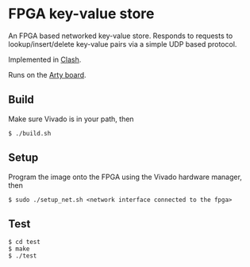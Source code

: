 # FPGA key-value store

An FPGA based networked key-value store. Responds to requests to lookup/insert/delete key-value pairs via a simple UDP based protocol.

Implemented in [Clash](https://clash-lang.org/).

Runs on the [Arty board](https://store.digilentinc.com/arty-a7-artix-7-fpga-development-board-for-makers-and-hobbyists/).

## Build

Make sure Vivado is in your path, then

```
$ ./build.sh
```

## Setup

Program the image onto the FPGA using the Vivado hardware manager, then

```
$ sudo ./setup_net.sh <network interface connected to the fpga>
```

## Test

```
$ cd test
$ make
$ ./test
```
